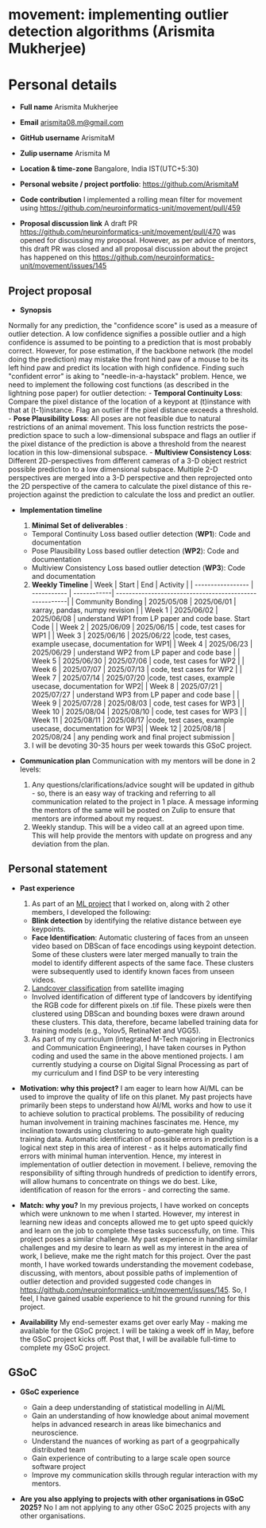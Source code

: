 # movement: implementing outlier detection algorithms (Arismita Mukherjee)

# Personal details
- **Full name** Arismita Mukherjee
- **Email** arismita08.m@gmail.com
- **GitHub username** ArismitaM
- **Zulip username** Arismita M
- **Location & time-zone** Bangalore, India IST(UTC+5:30)
- **Personal website / project portfolio**: https://github.com/ArismitaM
- **Code contribution** I implemented a rolling mean filter for movement using <https://github.com/neuroinformatics-unit/movement/pull/459>

- **Proposal discussion link** A draft PR https://github.com/neuroinformatics-unit/movement/pull/470 was opened for discussing my proposal. However, as per advice of mentors, this draft PR was closed and all proposal discussion about the project has happened on this <https://github.com/neuroinformatics-unit/movement/issues/145>
  
## Project proposal 
- **Synopsis**

Normally for any prediction, the "confidence score" is used as a measure of outlier detection. A low confidence signifies a possible outlier and a high confidence is assumed to be pointing to a prediction that is most probably correct. However, for pose estimation, if the backbone network (the model doing the prediction) may mistake the front hind paw of a mouse to be its left hind paw and predict its location with high confidence. Finding such "confident error" is aking to "needle-in-a-haystack" problem. Hence, we need to implement the following cost functions (as described in the lightning pose paper) for outlier detection:
    - **Temporal Continuity Loss**: Compare the pixel distance of the location of a keypont at (t)instance with that at (t-1)instance. Flag an outlier if the pixel distance exceeds a threshold.
    - **Pose Plausibility Loss**: All poses are not feasible due to natural restrictions of an animal movement. This loss function restricts the pose-prediction space to such a low-dimensional subspace and flags an outlier if the pixel distance of the prediction is above a threshold from the nearest location in this low-dimensional subspace.
    - **Multiview Consistency Loss**: Different 2D-perspectives from different cameras of a 3-D object restrict possible prediction to a low dimensional subspace. Multiple 2-D perspectives are merged into a 3-D perspective and then reprojected onto the 2D perspective of the camera to calculate the pixel distance of this re-projection against the prediction to calculate the loss and predict an outlier.
- **Implementation timeline**
  1. **Minimal Set of deliverables** : 
    - Temporal Continuity Loss based outlier detection (**WP1**): Code and documentation
    -  Pose Plausibility Loss based outlier detection (**WP2**): Code and documentation
    -  Multiview Consistency Loss based outlier detection (**WP3**): Code and documentation
  2. **Weekly Timeline**
       |       Week        |    Start    |    End      |                        Activity                        |
       | ----------------- | ----------- | ------------| -------------------------------------------------------|
       | Community Bonding | 2025/05/08  | 2025/06/01  |            xarray, pandas, numpy revision              |
       |    Week 1         | 2025/06/02  | 2025/06/08  | understand WP1 from LP paper and code base. Start Code |
       |    Week 2         | 2025/06/09  | 2025/06/15  |                 code, test cases for WP1               | 
       |    Week 3         | 2025/06/16  | 2025/06/22  |code, test cases, example usecase, documentation for WP1|
       |    Week 4         | 2025/06/23  | 2025/06/29  |        understand WP2 from LP paper and code base      |
       |    Week 5         | 2025/06/30  | 2025/07/06  |                code, test cases for WP2                |
       |    Week 6         | 2025/07/07  | 2025/07/13  |                code, test cases for WP2                |
       |    Week 7         | 2025/07/14  | 2025/07/20  |code, test cases, example usecase, documentation for WP2|
       |    Week 8         | 2025/07/21  | 2025/07/27  |        understand WP3 from LP paper and code base      |
       |    Week 9         | 2025/07/28  | 2025/08/03  |                code, test cases for WP3                |
       |    Week 10        | 2025/08/04  | 2025/08/10  |                code, test cases for WP3                |
       |    Week 11        | 2025/08/11  | 2025/08/17  |code, test cases, example usecase, documentation for WP3|
       |    Week 12        | 2025/08/18  | 2025/08/24  |    any pending work and final project submission       |
  3.  I will be devoting 30-35 hours per week towards this GSoC project. 

- **Communication plan**
  Communication with my mentors will be done in 2 levels:
  1. Any questions/clarifications/advice sought will be updated in github - so, there is an easy way of tracking and referring to all communication related to the project in 1 place. A message informing the mentors of the same will be posted on Zulip to ensure that mentors are informed about my request.
  2. Weekly standup. This will be a video call at an agreed upon time. This will help provide the mentors with update on progress and any deviation from the plan.

## Personal statement

- **Past experience** 
  1. As part of an [ML project](https://github.com/AGiLe-IIITB/HackNite_MasterRepo) that I worked on, along with 2 other members, I developed the following:
    - **Blink detection** by identifying the relative distance between eye keypoints.
    - **Face Identification**: Automatic clustering of faces from an unseen video based on DBScan of face encodings using keypoint detection. Some of these clusters were later merged manually to train the model to identify different aspects of the same face. These clusters were subsequently used to identify known faces from unseen videos.
  2. [Landcover classification](https://github.com/ArismitaM/Land_Cover_Classification) from satellite imaging
    - Involved identification of different type of landcovers by identifying the RGB code for different pixels on .tif file. These pixels were then clustered using DBScan and bounding boxes were drawn around these clusters. This data, therefore, became labelled training data for training models (e.g., Yolov5, RetinaNet and VGG5).
  3. As part of my curriculum (integrated M-Tech majoring in Electronics and Communication Engineering), I have taken courses in Python coding and used the same in the above mentioned projects. I am currently studying a course on Digital Signal Processing as part of my curriculum and I find DSP to be very interesting
    
- **Motivation: why this project?**
I am eager to learn how AI/ML can be used to improve the quality of life on this planet. My past projects have primarily been steps to understand how AI/ML works and how to use it to achieve solution to practical problems. The possibility of reducing human involvement in training machines fascinates me. Hence, my inclination towards using clustering to auto-generate high quality training data. Automatic identification of possible errors in prediction is a logical next step in this area of interest - as it helps automatically find errors with minimal human intervention. Hence, my interest in implementation of outlier detection in movement.
I believe, removing the responsibility of sifting through hundreds of prediction to identify errors, will allow humans to concentrate on things we do best. Like, identification of reason for the errors - and correcting the same. 

- **Match: why you?**
In my previous projects, I have worked on concepts which were unknown to me when I started. However, my interest in learning new ideas and concepts allowed me to get upto speed quickly and learn on the job to complete these tasks successfully, on time. This project poses a similar challenge. My past experience in handling similar challenges and my desire to learn as well as my interest in the area of work, I believe, make me the right match for this project. Over the past month, I have worked towards understanding the movement codebase, discussing, with mentors, about possible paths of implemention of outlier detection and provided suggested code changes in https://github.com/neuroinformatics-unit/movement/issues/145. So, I feel, I have gained usable experience to hit the ground running for this project.

- **Availability**
My end-semester exams get over early May - making me available for the GSoC project. I will be taking a week off in May, before the GSoC project kicks off. Post that, I will be available full-time to complete my GSoC project.

## GSoC

- **GSoC experience**
  - Gain a deep understanding of statistical modelling in AI/ML
  - Gain an understanding of how knowledge about animal movement helps in advanced research in areas like bimechanics and neuroscience.
  - Understand the nuances of working as part of a geogrpahically distributed team
  - Gain experience of contributing to a large scale open source software project
  - Improve my communication skills through regular interaction with my mentors.

- **Are you also applying to projects with other organisations in GSoC 2025?**
  No I am not applying to any other GSoC 2025 projects with any other organisations.
